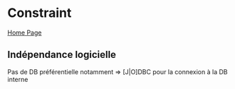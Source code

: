 # Constraint #

[Home Page](../README.md)

## Indépendance logicielle ##
Pas de DB préférentielle notamment => [J|O]DBC pour la connexion à la DB interne